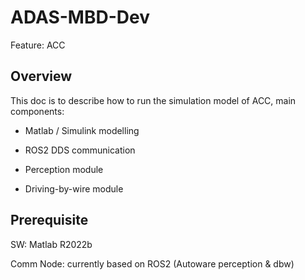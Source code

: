 # ADAS-MBD-Dev

Feature: ACC

## Overview

 This doc is to describe how to run the simulation model of ACC, main components:

 - Matlab / Simulink modelling

 - ROS2 DDS communication

 - Perception module

 - Driving-by-wire module


## Prerequisite

SW: Matlab R2022b

Comm Node: currently based on ROS2 (Autoware perception & dbw)